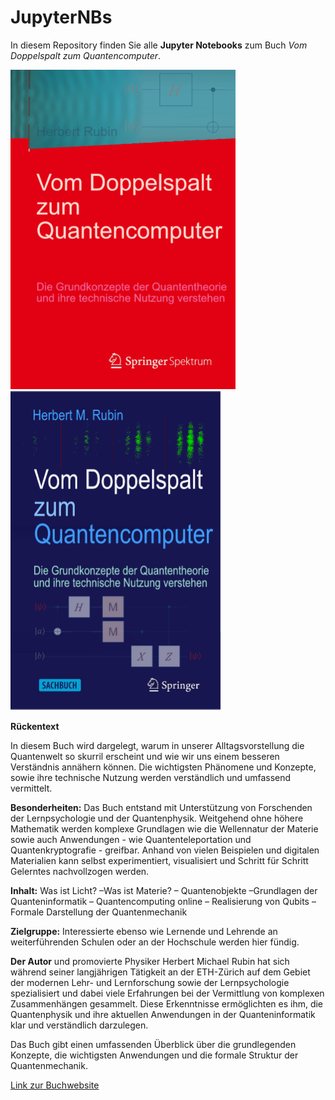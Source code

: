 # JupyterNBs
In diesem Repository finden Sie  alle **Jupyter Notebooks** zum Buch *Vom Doppelspalt zum Quantencomputer*.

<img src="Bilder\cover.jpg" width="360 px">  &nbsp; &nbsp; &nbsp;&nbsp;&nbsp; <img src="Bilder\Sachbuch.jpg" width="337 px">

**Rückentext**

In diesem Buch wird dargelegt, warum in unserer Alltagsvorstellung die Quantenwelt so skurril erscheint und wie wir uns einem besseren Verständnis annähern können. Die wichtigsten Phänomene und Konzepte, sowie ihre technische Nutzung werden verständlich und umfassend vermittelt.

**Besonderheiten:**
Das Buch entstand mit Unterstützung von Forschenden der Lernpsychologie und der Quantenphysik. Weitgehend ohne höhere Mathematik werden komplexe Grundlagen wie die Wellennatur der Materie sowie auch Anwendungen - wie Quantenteleportation und Quantenkryptografie - greifbar. Anhand von vielen Beispielen und digitalen Materialien kann selbst experimentiert, visualisiert und Schritt für Schritt Gelerntes nachvollzogen werden.

**Inhalt:**
Was ist Licht? –Was ist Materie? – Quantenobjekte –Grundlagen der Quanteninformatik – Quantencomputing online – Realisierung von Qubits – Formale Darstellung der Quantenmechanik

**Zielgruppe:**
Interessierte ebenso wie Lernende und Lehrende an weiterführenden Schulen oder an der Hochschule werden hier fündig. 


**Der Autor** und promovierte Physiker Herbert Michael Rubin hat sich während seiner langjährigen Tätigkeit an der ETH-Zürich auf dem Gebiet der modernen Lehr- und Lernforschung sowie der Lernpsychologie spezialisiert und dabei viele Erfahrungen bei der Vermittlung von komplexen Zusammenhängen gesammelt. Diese Erkenntnisse ermöglichten es ihm, die Quantenphysik und ihre aktuellen Anwendungen in der Quanteninformatik klar und verständlich darzulegen.


Das Buch gibt einen umfassenden Überblick über die grundlegenden Konzepte, die wichtigsten Anwendungen und die formale Struktur der Quantenmechanik.

[Link zur Buchwebsite](https://qc.physik-online.ch)
